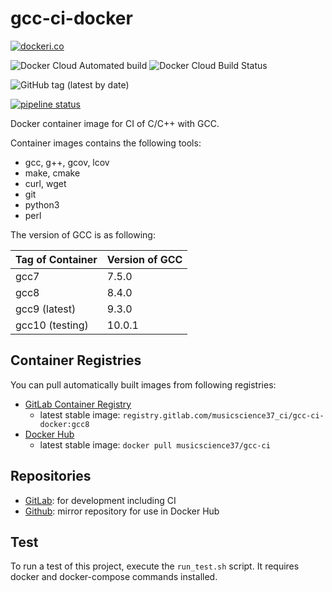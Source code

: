 # gcc-ci-docker

[![dockeri.co](https://dockeri.co/image/musicscience37/gcc-ci)](https://hub.docker.com/r/musicscience37/gcc-ci)

![Docker Cloud Automated build](https://img.shields.io/docker/cloud/automated/musicscience37/gcc-ci)
![Docker Cloud Build Status](https://img.shields.io/docker/cloud/build/musicscience37/gcc-ci)

![GitHub tag (latest by date)](https://img.shields.io/github/v/tag/MusicScience37/gcc-ci-docker?label=latest)

[![pipeline status](https://gitlab.com/musicscience37_ci/gcc-ci-docker/badges/develop/pipeline.svg)](https://gitlab.com/musicscience37_ci/gcc-ci-docker/commits/develop)

Docker container image for CI of C/C++ with GCC.

Container images contains the following tools:

- gcc, g++, gcov, lcov
- make, cmake
- curl, wget
- git
- python3
- perl

The version of GCC is as following:

| Tag of Container | Version of GCC |
| :--------------- | :------------- |
| gcc7             | 7.5.0          |
| gcc8             | 8.4.0          |
| gcc9 (latest)    | 9.3.0          |
| gcc10 (testing)  | 10.0.1         |

## Container Registries

You can pull automatically built images from following registries:

- [GitLab Container Registry](https://gitlab.com/musicscience37_ci/gcc-ci-docker/container_registry)
  - latest stable image: `registry.gitlab.com/musicscience37_ci/gcc-ci-docker:gcc8`
- [Docker Hub](https://hub.docker.com/r/musicscience37/gcc-ci)
  - latest stable image: `docker pull musicscience37/gcc-ci`

## Repositories

- [GitLab](https://gitlab.com/musicscience37_ci/gcc-ci-docker):
  for development including CI
- [Github](https://github.com/MusicScience37/gcc-ci-docker):
  mirror repository for use in Docker Hub

## Test

To run a test of this project, execute the `run_test.sh` script.
It requires docker and docker-compose commands installed.

